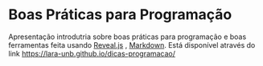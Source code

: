 # Boas Práticas para Programação

Apresentação introdutria sobre boas práticas para programação e boas ferramentas feita usando [Reveal.js](https://github.com/hakimel/reveal.js/) , [Markdown](https://guides.github.com/features/mastering-markdown/). Está disponível através do link <https://lara-unb.github.io/dicas-programacao/>

